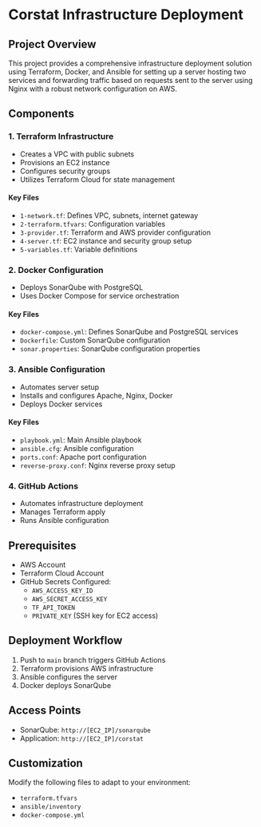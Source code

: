 # Corstat Infrastructure Deployment

## Project Overview

This project provides a comprehensive infrastructure deployment solution using Terraform, Docker, and Ansible for setting up a server hosting two services and forwarding traffic based on requests sent to the server using Nginx with a robust network configuration on AWS.

## Components

### 1. Terraform Infrastructure
- Creates a VPC with public subnets
- Provisions an EC2 instance
- Configures security groups
- Utilizes Terraform Cloud for state management

#### Key Files
- `1-network.tf`: Defines VPC, subnets, internet gateway
- `2-terraform.tfvars`: Configuration variables
- `3-provider.tf`: Terraform and AWS provider configuration
- `4-server.tf`: EC2 instance and security group setup
- `5-variables.tf`: Variable definitions

### 2. Docker Configuration
- Deploys SonarQube with PostgreSQL
- Uses Docker Compose for service orchestration

#### Key Files
- `docker-compose.yml`: Defines SonarQube and PostgreSQL services
- `Dockerfile`: Custom SonarQube configuration
- `sonar.properties`: SonarQube configuration properties

### 3. Ansible Configuration
- Automates server setup
- Installs and configures Apache, Nginx, Docker
- Deploys Docker services

#### Key Files
- `playbook.yml`: Main Ansible playbook
- `ansible.cfg`: Ansible configuration
- `ports.conf`: Apache port configuration
- `reverse-proxy.conf`: Nginx reverse proxy setup

### 4. GitHub Actions
- Automates infrastructure deployment
- Manages Terraform apply
- Runs Ansible configuration

## Prerequisites

- AWS Account
- Terraform Cloud Account
- GitHub Secrets Configured:
  - `AWS_ACCESS_KEY_ID`
  - `AWS_SECRET_ACCESS_KEY`
  - `TF_API_TOKEN`
  - `PRIVATE_KEY` (SSH key for EC2 access)

## Deployment Workflow

1. Push to `main` branch triggers GitHub Actions
2. Terraform provisions AWS infrastructure
3. Ansible configures the server
4. Docker deploys SonarQube

## Access Points

- SonarQube: `http://[EC2_IP]/sonarqube`
- Application: `http://[EC2_IP]/corstat`

## Customization

Modify the following files to adapt to your environment:
- `terraform.tfvars`
- `ansible/inventory`
- `docker-compose.yml`
